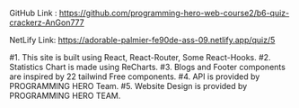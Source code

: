 GitHub Link : https://github.com/programming-hero-web-course2/b6-quiz-crackerz-AnGon777

NetLify Link: https://adorable-palmier-fe90de-ass-09.netlify.app/quiz/5

#1. This site is built using React, React-Router, Some React-Hooks.
#2. Statistics Chart is made using ReCharts.
#3. Blogs and Footer components are inspired by 22 tailwind Free components.
#4. API is provided by PROGRAMMING HERO Team.
#5. Website Design is provided by PROGRAMMING HERO TEAM.
